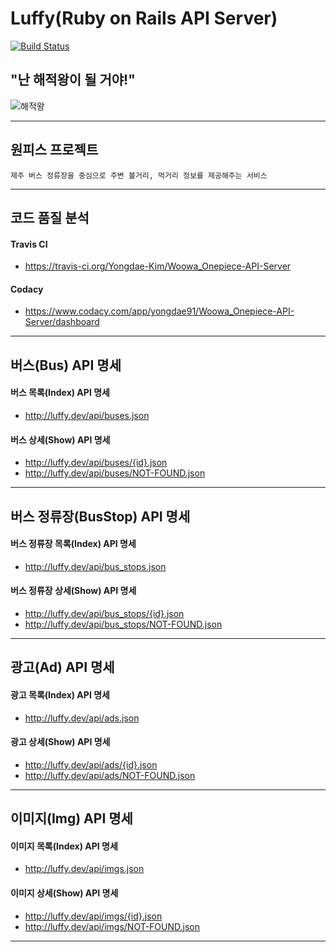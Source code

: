 # Luffy(Ruby on Rails API Server)

[![Build Status](https://travis-ci.org/Yongdae-Kim/Woowa_Onepiece-API-Server.svg?branch=master)](https://travis-ci.org/Yongdae-Kim/Woowa_Onepiece-API-Server)

## "난 해적왕이 될 거야!"

![해적왕](https://attachment.namu.wiki/%EB%AA%BD%ED%82%A4%20D.%20%EB%A3%A8%ED%94%BC__Example4.jpg "루피")

***
## 원피스 프로젝트

```
제주 버스 정류장을 중심으로 주변 볼거리, 먹거리 정보를 제공해주는 서비스
```

***
## 코드 품질 분석

#### Travis CI
- https://travis-ci.org/Yongdae-Kim/Woowa_Onepiece-API-Server

#### Codacy
- https://www.codacy.com/app/yongdae91/Woowa_Onepiece-API-Server/dashboard

***

## 버스(Bus) API 명세

#### 버스 목록(Index) API 명세

- http://luffy.dev/api/buses.json

#### 버스 상세(Show) API 명세

- http://luffy.dev/api/buses/{id}.json
- http://luffy.dev/api/buses/NOT-FOUND.json

***

## 버스 정류장(BusStop) API 명세

#### 버스 정류장 목록(Index) API 명세

- http://luffy.dev/api/bus_stops.json

#### 버스 정류장 상세(Show) API 명세

- http://luffy.dev/api/bus_stops/{id}.json
- http://luffy.dev/api/bus_stops/NOT-FOUND.json

***

## 광고(Ad) API 명세

#### 광고 목록(Index) API 명세

- http://luffy.dev/api/ads.json

#### 광고 상세(Show) API 명세

- http://luffy.dev/api/ads/{id}.json
- http://luffy.dev/api/ads/NOT-FOUND.json

***

## 이미지(Img) API 명세

#### 이미지 목록(Index) API 명세

- http://luffy.dev/api/imgs.json

#### 이미지 상세(Show) API 명세

- http://luffy.dev/api/imgs/{id}.json
- http://luffy.dev/api/imgs/NOT-FOUND.json

***

